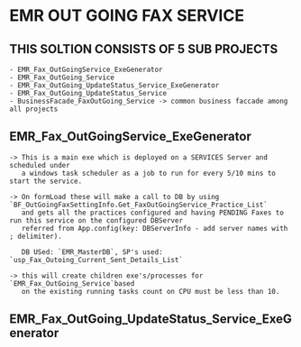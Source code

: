 # EMR OUT GOING FAX SERVICE

## THIS SOLTION CONSISTS OF 5 SUB PROJECTS 
    - EMR_Fax_OutGoingService_ExeGenerator
    - EMR_Fax_OutGoing_Service
    - EMR_Fax_OutGoing_UpdateStatus_Service_ExeGenerator
    - EMR_Fax_OutGoing_UpdateStatus_Service
    - BusinessFacade_FaxOutGoing_Service -> common business faccade among all projects

## EMR_Fax_OutGoingService_ExeGenerator
    -> This is a main exe which is deployed on a SERVICES Server and scheduled under 
       a windows task scheduler as a job to run for every 5/10 mins to start the service.

    -> On formLoad these will make a call to DB by using `BF_OutGoingFaxSettingInfo.Get_FaxOutGoingService_Practice_List` 
       and gets all the practices configured and having PENDING Faxes to run this service on the configured DBServer
       referred from App.config(key: DBServerInfo - add server names with ; delimiter).
       
       DB USed: `EMR_MasterDB`, SP's used: `usp_Fax_Outoing_Current_Sent_Details_List`    

    -> this will create children exe's/processes for `EMR_Fax_OutGoing_Service`based 
       on the existing running tasks count on CPU must be less than 10.


## EMR_Fax_OutGoing_UpdateStatus_Service_ExeGenerator
